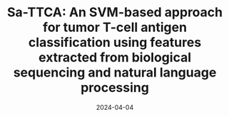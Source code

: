 ---
title: "Sa-TTCA: An SVM-based approach for tumor T-cell antigen classification using features extracted from biological sequencing and natural language processing"
collection: publications
permalink: /publication/2024-04-04-Sa-TTCA
date: 2024-04-04
venue: 'Computers in Biology and Medicine'
paperurl: 'https://doi.org/10.1016/j.compbiomed.2024.108408'
citation: 'Tran T.O., & <b>Le N.Q.K.</b> (2024). Sa-TTCA: An SVM-based approach for tumor T-cell antigen classification using features extracted from biological sequencing and natural language processing. <i>Computers in Biology and Medicine</i>, 174, 108408.'
---